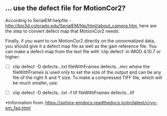 ## … use the defect file for MotionCor2?


According to SerialEM helpfile - http://bio3d.colorado.edu/SerialEM/hlp/html/about_camera.htm, here are the step to convert defect map that MotionCor2 needs:

Finally, if you want to run MotionCor2 directly on the unnormalized data, you should give it a defect map file as well as the gain reference file. You can make a defect map from the text file with ‘clip defect’ in IMOD 4.10.7 or higher:

- [ ] clip defect -D defects...txt  fileWithFrames  defects...mrc
where the fileWithFrames is used only to set the size of the output and can be any file of the right X and Y size. To make a compressed TIFF file, which will be much smaller, use:

- [ ] clip defect -D defects...txt  -f tif  fileWithFrames  defects...tif

*Information from: https://sphinx-emdocs.readthedocs.io/en/latest/cryo-em_faq.html
